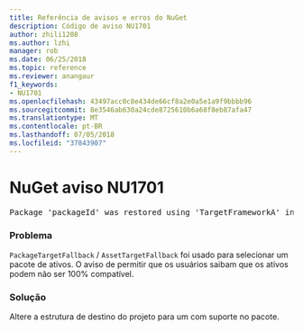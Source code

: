 ```yaml
---
title: Referência de avisos e erros do NuGet
description: Código de aviso NU1701
author: zhili1208
ms.author: lzhi
manager: rob
ms.date: 06/25/2018
ms.topic: reference
ms.reviewer: anangaur
f1_keywords:
- NU1701
ms.openlocfilehash: 43497acc0c8e434de66cf8a2e0a5e1a9f9bbbb96
ms.sourcegitcommit: 8e3546ab630a24cde8725610b6a68f8eb87afa47
ms.translationtype: MT
ms.contentlocale: pt-BR
ms.lasthandoff: 07/05/2018
ms.locfileid: "37843907"
---
```

# <a name="nuget-warning-nu1701"></a>NuGet aviso NU1701

<pre>Package 'packageId' was restored using 'TargetFrameworkA' instead the project target framework 'TargetFrameworkB'. This package may not be fully compatible with your project.</pre>

### <a name="issue"></a>Problema
`PackageTargetFallback` / `AssetTargetFallback` foi usado para selecionar um pacote de ativos. O aviso de permitir que os usuários saibam que os ativos podem não ser 100% compatível.

### <a name="solution"></a>Solução
Altere a estrutura de destino do projeto para um com suporte no pacote.